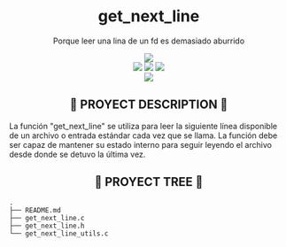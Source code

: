 <div align="center">
	<h1> get_next_line </h1>
	<p>Porque leer una lina de un fd es demasiado aburrido</p>
	<img src="https://wakatime.com/badge/user/a0e860d2-9914-4fed-8143-b9fd5cf5e6c1/project/dfd6acc0-63ec-4b5f-80e4-680c75e7c025.svg?style=flat"/>
	<br />
	<img src="https://img.shields.io/badge/norme-OK-success?style=flat"/>
	<img src="https://img.shields.io/badge/leaks-CLEAR-success?style=flat"/>
	<img src="https://img.shields.io/badge/bonus-not%20done-red?style=flat"/>
	<br />
	<img src="https://img.shields.io/badge/-105%2F100-success?style=flat&logo=42&logoColor=000" />
</div>

<h2 align="center">📜 PROYECT DESCRIPTION 📜</h2>

La función "get_next_line" se utiliza para leer la siguiente línea disponible de un archivo o entrada estándar cada vez que se llama. La función debe ser capaz de mantener su estado interno para seguir leyendo el archivo desde donde se detuvo la última vez.

<h2 align="center">🌲 PROYECT TREE 🌲</h2>

```
.
├── README.md
├── get_next_line.c
├── get_next_line.h
└── get_next_line_utils.c

```
<!--
<h2 align="center">🚶🏻‍♂️ PROYECT ROADMAP 🚶</h2>

<h3 align="center"> [descriptive emoji] LIST HEADER</h3>

*  list content

<h2 align="center">⚙️ PROYECT GENERAL PROCEDURE ⚙️</h2>
-->
